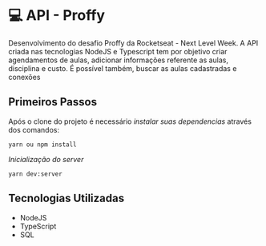 

# :computer: API - Proffy



Desenvolvimento do desafio Proffy da Rocketseat - Next Level Week.  A API criada nas tecnologias NodeJS e Typescript tem por objetivo criar agendamentos de aulas, adicionar informações referente as aulas, disciplina e custo. É possível também, buscar as aulas cadastradas e conexões

## **Primeiros Passos**
Após o clone do projeto é necessário *instalar suas dependencias* através dos comandos:

    yarn ou npm install

*Inicialização do server*

    yarn dev:server
    

## **Tecnologias Utilizadas**

 - NodeJS 
 - TypeScript
 - SQL

